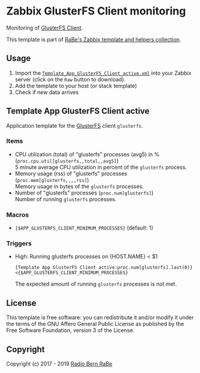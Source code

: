# Zabbix GlusterFS Client monitoring
Monitoring of [GlusterFS Client](https://www.gluster.org/).

This template is part of [RaBe's Zabbix template and helpers
collection](https://github.com/radiorabe/rabe-zabbix).

## Usage

1. Import the [`Template_App_GlusterFS_Client_active.xml`](Template_App_GlusterFS_Client_active.xml)
   into your Zabbix server (click on the `Raw` button to download).
2. Add the template to your host (or stack template)
3. Check if new data arrives

## Template App GlusterFS Client active
Application template for the [GlusterFS](https://www.gluster.org/) client `glusterfs`.
### Items
* CPU utilization (total) of "glusterfs" processes (avg5) in % (`proc.cpu.util[glusterfs,,total,,avg5]`)  
  5 minute average CPU utilization in percent of the `glusterfs` process.
* Memory usage (rss) of "glusterfs" processes (`proc.mem[glusterfs,,,,rss]`)  
  Memory usage in bytes of the `glusterfs` processes.
* Number of "glusterfs" processes (`proc.num[glusterfs]`)  
  Number of running `glusterfs` processes.
### Macros
* `{$APP_GLUSTERFS_CLIENT_MINIMUM_PROCESSES}` (default: 1)
### Triggers
* High: Running glusterfs processes on {HOST.NAME} < $1
  ```
  {Template App GlusterFS Client active:proc.num[glusterfs].last(0)}<{$APP_GLUSTERFS_CLIENT_MINIMUM_PROCESSES}
  ```
  The expected amount of running `glusterfs` processes is not met.

## License
This template is free software: you can redistribute it and/or modify it under
the terms of the GNU Affero General Public License as published by the Free
Software Foundation, version 3 of the License.

## Copyright
Copyright (c) 2017 - 2019 [Radio Bern RaBe](http://www.rabe.ch)
